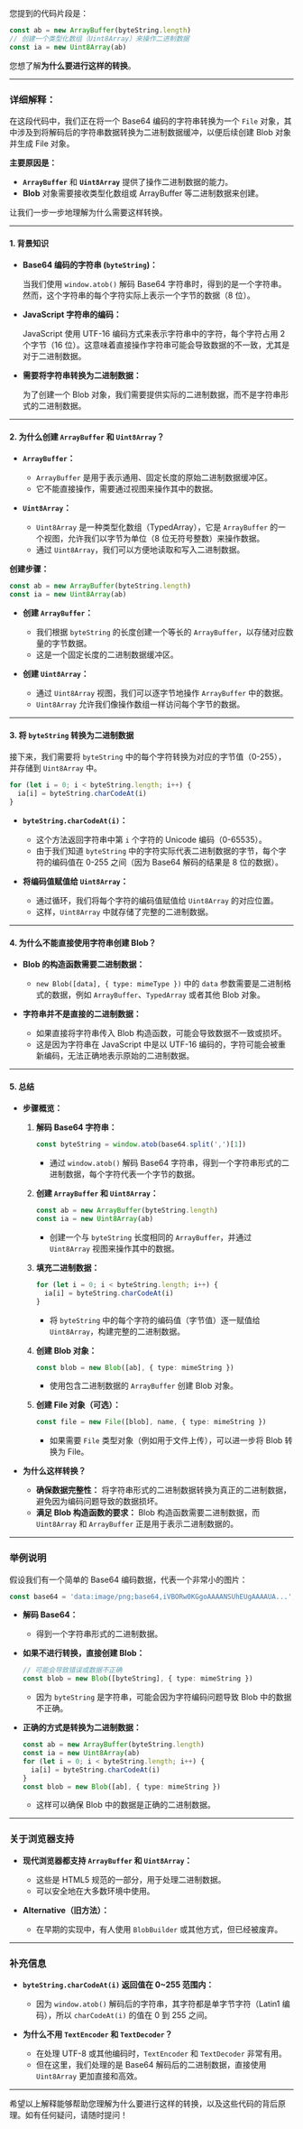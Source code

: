 您提到的代码片段是：

```typescript
const ab = new ArrayBuffer(byteString.length)
// 创建一个类型化数组（Uint8Array）来操作二进制数据
const ia = new Uint8Array(ab)
```

您想了解**为什么要进行这样的转换**。

---

### **详细解释：**

在这段代码中，我们正在将一个 Base64 编码的字符串转换为一个 `File` 对象，其中涉及到将解码后的字符串数据转换为二进制数据缓冲，以便后续创建 Blob 对象并生成 File 对象。

**主要原因是：**

- **`ArrayBuffer`** 和 **`Uint8Array`** 提供了操作二进制数据的能力。
- **Blob** 对象需要接收类型化数组或 ArrayBuffer 等二进制数据来创建。

让我们一步一步地理解为什么需要这样转换。

---

#### **1. 背景知识**

- **Base64 编码的字符串 (`byteString`)：**

  当我们使用 `window.atob()` 解码 Base64 字符串时，得到的是一个字符串。然而，这个字符串的每个字符实际上表示一个字节的数据（8 位）。

- **JavaScript 字符串的编码：**

  JavaScript 使用 UTF-16 编码方式来表示字符串中的字符，每个字符占用 2 个字节（16 位）。这意味着直接操作字符串可能会导致数据的不一致，尤其是对于二进制数据。

- **需要将字符串转换为二进制数据：**

  为了创建一个 Blob 对象，我们需要提供实际的二进制数据，而不是字符串形式的二进制数据。

---

#### **2. 为什么创建 `ArrayBuffer` 和 `Uint8Array`？**

- **`ArrayBuffer`：**

  - `ArrayBuffer` 是用于表示通用、固定长度的原始二进制数据缓冲区。
  - 它不能直接操作，需要通过视图来操作其中的数据。

- **`Uint8Array`：**

  - `Uint8Array` 是一种类型化数组（TypedArray），它是 `ArrayBuffer` 的一个视图，允许我们以字节为单位（8 位无符号整数）来操作数据。
  - 通过 `Uint8Array`，我们可以方便地读取和写入二进制数据。

**创建步骤：**

```typescript
const ab = new ArrayBuffer(byteString.length)
const ia = new Uint8Array(ab)
```

- **创建 `ArrayBuffer`：**

  - 我们根据 `byteString` 的长度创建一个等长的 `ArrayBuffer`，以存储对应数量的字节数据。
  - 这是一个固定长度的二进制数据缓冲区。

- **创建 `Uint8Array`：**

  - 通过 `Uint8Array` 视图，我们可以逐字节地操作 `ArrayBuffer` 中的数据。
  - `Uint8Array` 允许我们像操作数组一样访问每个字节的数据。

---

#### **3. 将 `byteString` 转换为二进制数据**

接下来，我们需要将 `byteString` 中的每个字符转换为对应的字节值（0-255），并存储到 `Uint8Array` 中。

```typescript
for (let i = 0; i < byteString.length; i++) {
  ia[i] = byteString.charCodeAt(i)
}
```

- **`byteString.charCodeAt(i)`：**

  - 这个方法返回字符串中第 `i` 个字符的 Unicode 编码（0-65535）。
  - 由于我们知道 `byteString` 中的字符实际代表二进制数据的字节，每个字符的编码值在 0-255 之间（因为 Base64 解码的结果是 8 位的数据）。

- **将编码值赋值给 `Uint8Array`：**

  - 通过循环，我们将每个字符的编码值赋值给 `Uint8Array` 的对应位置。
  - 这样，`Uint8Array` 中就存储了完整的二进制数据。

---

#### **4. 为什么不能直接使用字符串创建 Blob？**

- **Blob 的构造函数需要二进制数据：**

  - `new Blob([data], { type: mimeType })` 中的 `data` 参数需要是二进制格式的数据，例如 `ArrayBuffer`、`TypedArray` 或者其他 Blob 对象。

- **字符串并不是直接的二进制数据：**

  - 如果直接将字符串传入 Blob 构造函数，可能会导致数据不一致或损坏。
  - 这是因为字符串在 JavaScript 中是以 UTF-16 编码的，字符可能会被重新编码，无法正确地表示原始的二进制数据。

---

#### **5. 总结**

- **步骤概览：**

  1. **解码 Base64 字符串：**

     ```typescript
     const byteString = window.atob(base64.split(',')[1])
     ```

     - 通过 `window.atob()` 解码 Base64 字符串，得到一个字符串形式的二进制数据，每个字符代表一个字节的数据。

  2. **创建 `ArrayBuffer` 和 `Uint8Array`：**

     ```typescript
     const ab = new ArrayBuffer(byteString.length)
     const ia = new Uint8Array(ab)
     ```

     - 创建一个与 `byteString` 长度相同的 `ArrayBuffer`，并通过 `Uint8Array` 视图来操作其中的数据。

  3. **填充二进制数据：**

     ```typescript
     for (let i = 0; i < byteString.length; i++) {
       ia[i] = byteString.charCodeAt(i)
     }
     ```

     - 将 `byteString` 中的每个字符的编码值（字节值）逐一赋值给 `Uint8Array`，构建完整的二进制数据。

  4. **创建 Blob 对象：**

     ```typescript
     const blob = new Blob([ab], { type: mimeString })
     ```

     - 使用包含二进制数据的 `ArrayBuffer` 创建 Blob 对象。

  5. **创建 File 对象（可选）：**

     ```typescript
     const file = new File([blob], name, { type: mimeString })
     ```

     - 如果需要 `File` 类型对象（例如用于文件上传），可以进一步将 Blob 转换为 File。

- **为什么这样转换？**

  - **确保数据完整性：** 将字符串形式的二进制数据转换为真正的二进制数据，避免因为编码问题导致的数据损坏。
  - **满足 Blob 构造函数的要求：** Blob 构造函数需要二进制数据，而 `Uint8Array` 和 `ArrayBuffer` 正是用于表示二进制数据的。

---

### **举例说明**

假设我们有一个简单的 Base64 编码数据，代表一个非常小的图片：

```typescript
const base64 = 'data:image/png;base64,iVBORw0KGgoAAAANSUhEUgAAAAUA...';
```

- **解码 Base64：**

  - 得到一个字符串形式的二进制数据。

- **如果不进行转换，直接创建 Blob：**

  ```typescript
  // 可能会导致错误或数据不正确
  const blob = new Blob([byteString], { type: mimeString })
  ```

  - 因为 `byteString` 是字符串，可能会因为字符编码问题导致 Blob 中的数据不正确。

- **正确的方式是转换为二进制数据：**

  ```typescript
  const ab = new ArrayBuffer(byteString.length)
  const ia = new Uint8Array(ab)
  for (let i = 0; i < byteString.length; i++) {
    ia[i] = byteString.charCodeAt(i)
  }
  const blob = new Blob([ab], { type: mimeString })
  ```

  - 这样可以确保 Blob 中的数据是正确的二进制数据。

---

### **关于浏览器支持**

- **现代浏览器都支持 `ArrayBuffer` 和 `Uint8Array`：**

  - 这些是 HTML5 规范的一部分，用于处理二进制数据。
  - 可以安全地在大多数环境中使用。

- **Alternative（旧方法）：**

  - 在早期的实现中，有人使用 `BlobBuilder` 或其他方式，但已经被废弃。

---

### **补充信息**

- **`byteString.charCodeAt(i)` 返回值在 0~255 范围内：**

  - 因为 `window.atob()` 解码后的字符串，其字符都是单字节字符（Latin1 编码），所以 `charCodeAt(i)` 的值在 0 到 255 之间。

- **为什么不用 `TextEncoder` 和 `TextDecoder`？**

  - 在处理 UTF-8 或其他编码时，`TextEncoder` 和 `TextDecoder` 非常有用。
  - 但在这里，我们处理的是 Base64 解码后的二进制数据，直接使用 `Uint8Array` 更加直接和高效。

---

希望以上解释能够帮助您理解为什么要进行这样的转换，以及这些代码的背后原理。如有任何疑问，请随时提问！
